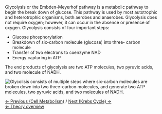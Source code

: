 Glycolysis or the Embden-Meyerhof pathway is a metabolic pathway to
begin the break down of glucose. This pathway is used by most
autotrophic and heterotrophic organisms, both aerobes and anaerobes.
Glycolysis does not require oxygen; however, it can occur in the absence
or presence of oxygen. Glycolysis consists of four important steps:

-   Glucose phosphorylation
-   Breakdown of six-carbon molecule (glucose) into three- carbon
    molecule
-   Transfer of two electrons to coenzyme NAD
-   Energy capturing in ATP

The end products of glycolysis are two ATP molecules, two pyruvic acids,
and two molecule of NADH.

![ Glycolisis consists of multiple steps where six-carbon molecules are
broken down into two three-carbon molecules, and generate two ATP
molecules, two pyruvic acids, and two molecules of
NADH.](/wiki/glycolysis.jpg " Glycolisis consists of multiple steps where six-carbon molecules are broken down into two three-carbon molecules, and generate two ATP molecules, two pyruvic acids, and two molecules of NADH.")

[⇐ Previous (Cell Metabolism)](/wiki/Cell_Metabolism "wikilink") / [Next
(Krebs Cycle) ⇒](/wiki/Krebs_Cycle "wikilink")\
[⇐ Theory overview](/wiki/Fermentation_Case "wikilink")


